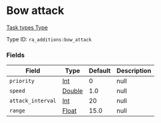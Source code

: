# Bow attack
[Task types Type](../task_types_types.md)

Type ID: `ra_additions:bow_attack`
### Fields
Field | Type | Default | Description
------|------|---------|-------------
`priority` | [Int](../data_types/int.md) | 0 | null
`speed` | [Double](../data_types/double.md) | 1.0 | null
`attack_interval` | [Int](../data_types/int.md) | 20 | null
`range` | [Float](../data_types/float.md) | 15.0 | null
